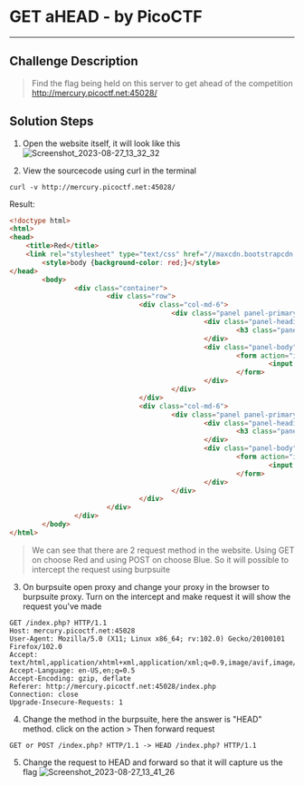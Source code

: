 # GET aHEAD - by PicoCTF
---
## Challenge Description
> Find the flag being held on this server to get ahead of the competition http://mercury.picoctf.net:45028/

## Solution Steps
1. Open the website itself, it will look like this
![Screenshot_2023-08-27_13_32_32](https://github.com/DhewaRadya/WriteUP-CTF-Foresty-Hacker-Class-2023/assets/106894700/26870d44-a68e-4cc0-99f6-ea755213db8f)

2. View the sourcecode using curl in the terminal
```
curl -v http://mercury.picoctf.net:45028/
```
Result:
```html
<!doctype html>
<html>
<head>
    <title>Red</title>
    <link rel="stylesheet" type="text/css" href="//maxcdn.bootstrapcdn.com/bootstrap/3.3.5/css/bootstrap.min.css">
        <style>body {background-color: red;}</style>
</head>
        <body>
                <div class="container">
                        <div class="row">
                                <div class="col-md-6">
                                        <div class="panel panel-primary" style="margin-top:50px">
                                                <div class="panel-heading">
                                                        <h3 class="panel-title" style="color:red">Red</h3>
                                                </div>
                                                <div class="panel-body">
                                                        <form action="index.php" method="GET">
                                                                <input type="submit" value="Choose Red"/>
                                                        </form>
                                                </div>
                                        </div>
                                </div>
                                <div class="col-md-6">
                                        <div class="panel panel-primary" style="margin-top:50px">
                                                <div class="panel-heading">
                                                        <h3 class="panel-title" style="color:blue">Blue</h3>
                                                </div>
                                                <div class="panel-body">
                                                        <form action="index.php" method="POST">
                                                                <input type="submit" value="Choose Blue"/>
                                                        </form>
                                                </div>
                                        </div>
                                </div>
                        </div>
                </div>
        </body>
</html>

```
> We can see that there are 2 request method in the website. Using GET on choose Red and using POST on choose Blue. So it will possible to intercept the request using burpsuite

3. On burpsuite open proxy and change your proxy in the browser to burpsuite proxy. Turn on the intercept and make request it will show the request you've made
```
GET /index.php? HTTP/1.1
Host: mercury.picoctf.net:45028
User-Agent: Mozilla/5.0 (X11; Linux x86_64; rv:102.0) Gecko/20100101 Firefox/102.0
Accept: text/html,application/xhtml+xml,application/xml;q=0.9,image/avif,image/webp,*/*;q=0.8
Accept-Language: en-US,en;q=0.5
Accept-Encoding: gzip, deflate
Referer: http://mercury.picoctf.net:45028/index.php
Connection: close
Upgrade-Insecure-Requests: 1
```
  
4. Change the method in the burpsuite, here the answer is "HEAD" method. click on the action > Then forward request
```
GET or POST /index.php? HTTP/1.1 -> HEAD /index.php? HTTP/1.1
```

  
5. Change the request to HEAD and forward so that it will capture us the flag
![Screenshot_2023-08-27_13_41_26](https://github.com/DhewaRadya/WriteUP-CTF-Foresty-Hacker-Class-2023/assets/106894700/b4cac80c-ceaa-49b0-8ab4-7ec27ea7919c)
